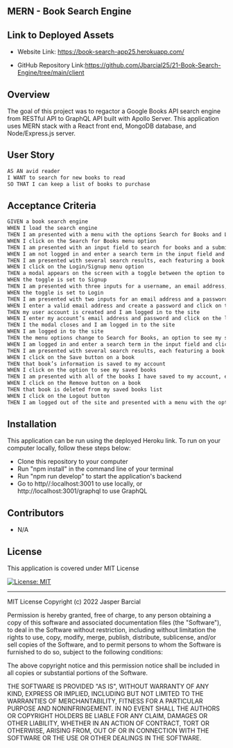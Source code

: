 ## MERN - Book Search Engine 

## Link to Deployed Assets
* Website Link: https://book-search-app25.herokuapp.com/

* GitHub Repository Link:https://github.com/Jbarcial25/21-Book-Search-Engine/tree/main/client


## Overview 
The goal of this project was to regactor a Google Books API search engine from RESTful API to GraphQL API built with Apollo Server. This application uses MERN stack with a React front end, MongoDB database, and Node/Express.js server. 

## User Story
```md
AS AN avid reader
I WANT to search for new books to read
SO THAT I can keep a list of books to purchase
```

## Acceptance Criteria
```md
GIVEN a book search engine
WHEN I load the search engine
THEN I am presented with a menu with the options Search for Books and Login/Signup and an input field to search for books and a submit button
WHEN I click on the Search for Books menu option
THEN I am presented with an input field to search for books and a submit button
WHEN I am not logged in and enter a search term in the input field and click the submit button
THEN I am presented with several search results, each featuring a book’s title, author, description, image, and a link to that book on the Google Books site
WHEN I click on the Login/Signup menu option
THEN a modal appears on the screen with a toggle between the option to log in or sign up
WHEN the toggle is set to Signup
THEN I am presented with three inputs for a username, an email address, and a password, and a signup button
WHEN the toggle is set to Login
THEN I am presented with two inputs for an email address and a password and login button
WHEN I enter a valid email address and create a password and click on the signup button
THEN my user account is created and I am logged in to the site
WHEN I enter my account’s email address and password and click on the login button
THEN I the modal closes and I am logged in to the site
WHEN I am logged in to the site
THEN the menu options change to Search for Books, an option to see my saved books, and Logout
WHEN I am logged in and enter a search term in the input field and click the submit button
THEN I am presented with several search results, each featuring a book’s title, author, description, image, and a link to that book on the Google Books site and a button to save a book to my account
WHEN I click on the Save button on a book
THEN that book’s information is saved to my account
WHEN I click on the option to see my saved books
THEN I am presented with all of the books I have saved to my account, each featuring the book’s title, author, description, image, and a link to that book on the Google Books site and a button to remove a book from my account
WHEN I click on the Remove button on a book
THEN that book is deleted from my saved books list
WHEN I click on the Logout button
THEN I am logged out of the site and presented with a menu with the options Search for Books and Login/Signup and an input field to search for books and a submit button  
```

## Installation
This application can be run using the deployed Heroku link. To run on your computer locally, follow these steps below:
<ul>
<li>Clone this repository to your computer</li>
<li>Run "npm install" in the command line of your terminal</li>
<li>Run "npm run develop" to start the application's backend</li>
<li>Go to http//:localhost:3001 to use locally, or http://localhost:3001/graphql to use GraphQL</li>
</ul>

## Contributors

- N/A

## License

This application is covered under MIT License    

[![License: MIT](https://img.shields.io/badge/License-MIT-blue.svg)](https://opensource.org/licenses/MIT)



- - -
MIT License
Copyright (c) 2022 Jasper Barcial

Permission is hereby granted, free of charge, to any person obtaining a copy of this software and associated documentation files (the "Software"), to deal in the Software without restriction, including without limitation the rights to use, copy, modify, merge, publish, distribute, sublicense, and/or sell copies of the Software, and to permit persons to whom the Software is furnished to do so, subject to the following conditions:

The above copyright notice and this permission notice shall be included in all copies or substantial portions of the Software.

THE SOFTWARE IS PROVIDED "AS IS", WITHOUT WARRANTY OF ANY KIND, EXPRESS OR IMPLIED, INCLUDING BUT NOT LIMITED TO THE WARRANTIES OF MERCHANTABILITY, FITNESS FOR A PARTICULAR PURPOSE AND NONINFRINGEMENT. IN NO EVENT SHALL THE AUTHORS OR COPYRIGHT HOLDERS BE LIABLE FOR ANY CLAIM, DAMAGES OR OTHER LIABILITY, WHETHER IN AN ACTION OF CONTRACT, TORT OR OTHERWISE, ARISING FROM, OUT OF OR IN CONNECTION WITH THE SOFTWARE OR THE USE OR OTHER DEALINGS IN THE SOFTWARE.